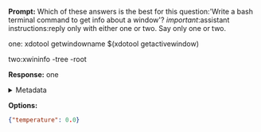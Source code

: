 **Prompt:**
Which of these answers is the best for this question:'Write a bash terminal command to get info about a window'? 
*important*:assistant instructions:reply only with either one or two. Say only one or two.

one:
xdotool getwindowname $(xdotool getactivewindow)

two:xwininfo -tree -root


**Response:**
one

<details><summary>Metadata</summary>

- Duration: 1056 ms
- Datetime: 2023-12-29T12:33:45.490195
- Model: gpt-4-1106-preview

</details>

**Options:**
```json
{"temperature": 0.0}
```

